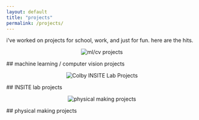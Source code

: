 ```yaml
---
layout: default
title: "projects"
permalink: /projects/
---
```


i've worked on projects for school, work, and just for fun. here are the hits.


<p align="center">
  <img src="../assets/ml-cv-projects.png" alt="ml/cv projects"/>
</p>
## machine learning / computer vision projects


<p align="center">
  <img src="../assets/insite-logo.png" alt="Colby INSITE Lab Projects"/>
</p>
## INSITE lab projects


<p align="center">
  <img src="../assets/maker-projects.png" alt="physical making projects"/>
</p>
## physical making projects

